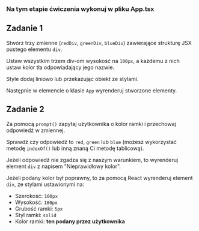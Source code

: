 ### Na tym etapie ćwiczenia wykonuj w pliku App.tsx

## Zadanie 1

Stwórz trzy zmienne (`redDiv`, `greenDiv`, `blueDiv`) zawierające strukturę JSX pustego elementu `div`.

Ustaw wszystkim trzem div-om wysokość na ```100px```, a każdemu z nich ustaw kolor tła odpowiadający jego nazwie. 

Style dodaj liniowo lub przekazując obiekt ze stylami.

Następnie w elemencie o klasie `App` wyrenderuj stworzone elementy.



## Zadanie 2

Za pomocą `prompt()` zapytaj użytkownika o kolor ramki i przechowaj odpowiedź w zmiennej.

Sprawdź czy odpowiedź to `red`, `green` lub `blue` (możesz wykorzystać metodę `indexOf()` lub inną znaną Ci metodę tablicową). 

Jeżeli odpowiedź nie zgadza się z naszym warunkiem, to wyrenderuj element `div` z napisem "Nieprawidłowy kolor".

Jeżeli podany kolor był poprawny, to za pomocą React wyrenderuj element `div`, ze stylami ustawionymi na:

- Szerokość: `100px`
- Wysokość: `100px`
- Grubość ramki: `5px`
- Styl ramki: `solid`
- Kolor ramki: **ten podany przez użytkownika**
